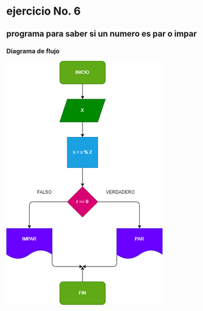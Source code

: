 # ejercicio No. 6 #

## programa para saber si un numero es par o impar

### Diagrama de flujo
![digramadeflujo](numeropar.png) 
